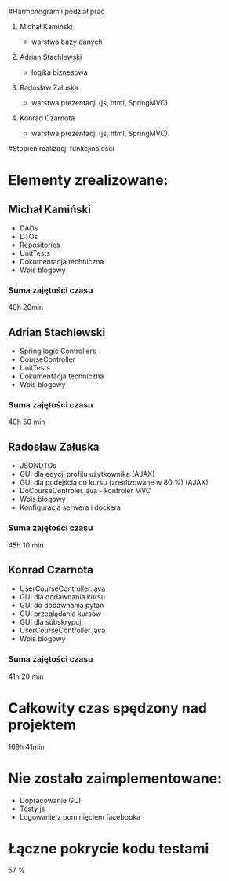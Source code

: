 #Harmonogram i podział prac

1. Michał Kamiński
    - warstwa bazy danych

2. Adrian Stachlewski
    - logika biznesowa

3. Radosław Załuska
    - warstwa prezentacji (js, html, SpringMVC)

4. Konrad Czarnota
    - warstwa prezentacji (js, html, SpringMVC)


#Stopień realizacji funkcjinalości

# Elementy zrealizowane:

## Michał Kamiński
- DAOs
- DTOs
- Repositories
- UnitTests
- Dokumentacja techniczna
- Wpis blogowy

### Suma zajętości czasu
40h 20min

## Adrian Stachlewski
- Spring logic Controllers
- CourseController
- UnitTests
- Dokumentacja techniczna
- Wpis blogowy

### Suma zajętości czasu
40h 50 min

## Radosław Załuska
- JSONDTOs
- GUI dla edycji profilu użytkownika (AJAX)
- GUI dla podejścia do kursu (zrealizowane w 80 %) (AJAX)
- DoCourseControler.java - kontroler MVC
- Wpis blogowy
- Konfiguracja serwera i dockera

### Suma zajętości czasu
45h 10 min

## Konrad Czarnota
- UserCourseController.java
- GUI dla dodawnania kursu
- GUI do dodawnania pytań
- GUI przeglądania kursów
- GUI dla subskrypcji
- UserCourseController.java
- Wpis blogowy

### Suma zajętości czasu
41h 20 min

# Całkowity czas spędzony nad projektem
169h 41min

# Nie zostało zaimplementowane:
- Dopracowanie GUI
- Testy js
- Logowanie z pominięciem facebooka

# Łączne pokrycie kodu testami
57 %
